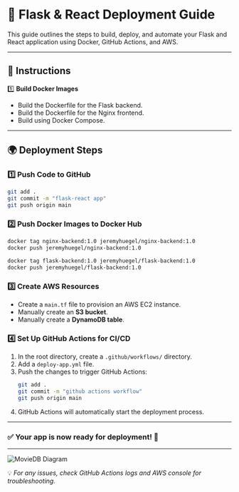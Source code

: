 # 🚀 Flask & React Deployment Guide

This guide outlines the steps to build, deploy, and automate your Flask and React application using Docker, GitHub Actions, and AWS.

---

## 📌 Instructions

1️⃣ **Build Docker Images**
- Build the Dockerfile for the Flask backend.
- Build the Dockerfile for the Nginx frontend.
- Build using Docker Compose.

---

## 🌍 Deployment Steps

### 1️⃣ Push Code to GitHub
```bash
git add .
git commit -m "flask-react app"
git push origin main
```

### 2️⃣ Push Docker Images to Docker Hub
```bash
docker tag nginx-backend:1.0 jeremyhuegel/nginx-backend:1.0
docker push jeremyhuegel/nginx-backend:1.0

docker tag flask-backend:1.0 jeremyhuegel/flask-backend:1.0
docker push jeremyhuegel/flask-backend:1.0
```

### 3️⃣ Create AWS Resources
- Create a `main.tf` file to provision an AWS EC2 instance.
- Manually create an **S3 bucket**.
- Manually create a **DynamoDB table**.

### 4️⃣ Set Up GitHub Actions for CI/CD
1. In the root directory, create a `.github/workflows/` directory.
2. Add a `deploy-app.yml` file.
3. Push the changes to trigger GitHub Actions:
   ```bash
   git add .
   git commit -m "github actions workflow"
   git push origin main
   ```
4. GitHub Actions will automatically start the deployment process.

---

### ✅ Your app is now ready for deployment! 🎉

---


![MovieDB Diagram](https://github.com/user-attachments/assets/7603c438-0f1c-4384-8942-dba55b491617)

💡 *For any issues, check GitHub Actions logs and AWS console for troubleshooting.*

